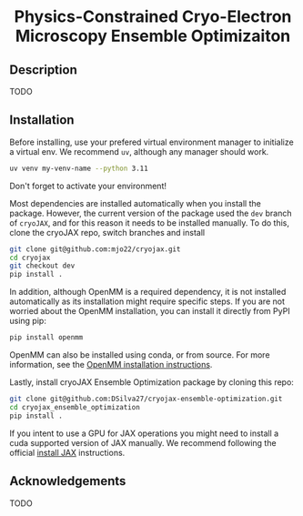 <h1 align='center'>Physics-Constrained Cryo-Electron Microscopy Ensemble Optimizaiton</h1>


## Description

TODO


## Installation

Before installing, use your prefered virtual environment manager to initialize a virtual env. We recommend `uv`, although any manager should work.

```bash
uv venv my-venv-name --python 3.11
```
Don't forget to activate your environment!

Most dependencies are installed automatically when you install the package. However, the current version of the package used the `dev` branch of `cryoJAX`, and for this reason it needs to be installed manually. To do this, clone the cryoJAX repo, switch branches and install

```bash
git clone git@github.com:mjo22/cryojax.git
cd cryojax
git checkout dev
pip install .
```

In addition, although OpenMM is a required dependency, it is not installed automatically as its installation might require specific steps. If you are not worried about the OpenMM installation, you can install it directly from PyPI using pip:
```bash
pip install openmm
```
OpenMM can also be installed using conda, or from source. For more information, see the [OpenMM installation instructions](http://docs.openmm.org/development/userguide/application/01_getting_started.html#installing-openmm).

Lastly, install cryoJAX Ensemble Optimization package by cloning this repo:
```bash
git clone git@github.com:DSilva27/cryojax-ensemble-optimization.git
cd cryojax_ensemble_optimization
pip install .
```

If you intent to use a GPU for JAX operations you might need to install a cuda supported version of JAX manually. We recommend following the official [install JAX](https://github.com/google/jax#installation) instructions.


## Acknowledgements
TODO
